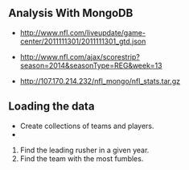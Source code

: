 ## Analysis With MongoDB

- http://www.nfl.com/liveupdate/game-center/2011111301/2011111301_gtd.json
- http://www.nfl.com/ajax/scorestrip?season=2014&seasonType=REG&week=13

- http://107.170.214.232/nfl_mongo/nfl_stats.tar.gz

## Loading the data

- Create collections of teams and players.
- 

1. Find the leading rusher in a given year. 
2. Find the team with the most fumbles.

